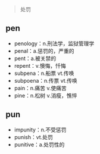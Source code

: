 ﻿
> 处罚
## pen

 - penology：n.刑法学，监狱管理学
 - penal：a.惩罚的，严重的
 - pent：a.被关禁的
 - repent：v.懊悔，忏悔
 - subpena：n.船票 vt.传唤
 - subpoena：n.传票 vt.传唤
 - pain：n.痛苦 v.使痛苦
 - pine：n.松树 v.消瘦，憔悴

## pun

 - impunity：n.不受惩罚
 - punish：vt.处罚
 - punitive：a.处罚性的

